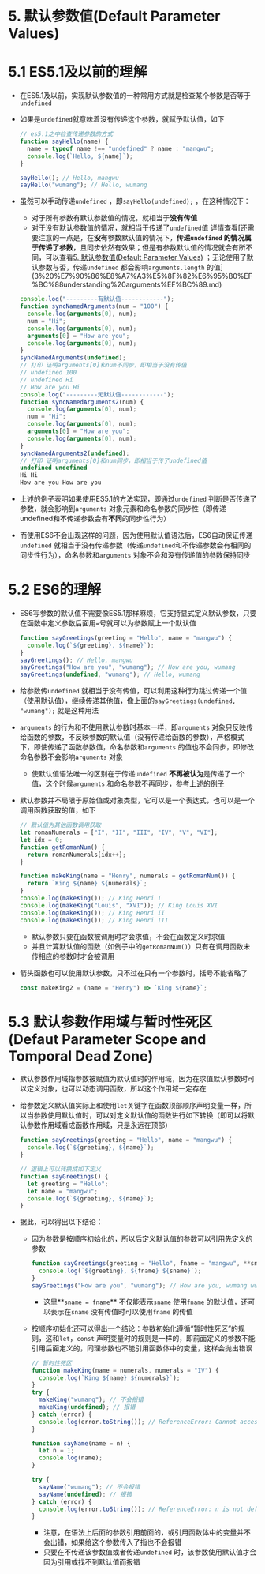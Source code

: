 # 5. 默认参数值(Default Parameter Values)

# 5.1 ES5.1及以前的理解

- 在ES5.1及以前，实现默认参数值的一种常用方式就是检查某个参数是否等于`undefined`
- 如果是`undefined`就意味着没有传递这个参数，就赋予默认值，如下
    
    ```jsx
    // es5.1之中检查传递参数的方式
    function sayHello(name) {
      name = typeof name !== "undefined" ? name : "mangwu";
      console.log(`Hello, ${name}`);
    }
    
    sayHello(); // Hello, mangwu
    sayHello("wumang"); // Hello, wumang
    ```
    
- 虽然可以手动传递`undefined` ，即`sayHello(undefined);` ，在这种情况下：
    - 对于所有参数有默认参数值的情况，就相当于**没有传值**
    - 对于没有默认参数值的情况，就相当于传递了`undefined`值 详情查看[还需要注意的一点是，在**没有**参数默认值的情况下，**传递`undefined` 的情况属于传递了参数**，且同步依然有效果；但是有参数默认值的情况就会有所不同，可以查看[5. 默认参数值(Default Parameter Values)](5%20%E9%BB%98%E8%AE%A4%E5%8F%82%E6%95%B0%E5%80%BC(Default%20Parameter%20Values).md) ；无论使用了默认参数与否，传递`undefined` 都会影响`arguments.length` 的值](3%20%E7%90%86%E8%A7%A3%E5%8F%82%E6%95%B0%EF%BC%88understanding%20arguments%EF%BC%89.md)
    
    ```jsx
    console.log("---------有默认值------------");
    function syncNamedArguments(num = "100") {
      console.log(arguments[0], num);
      num = "Hi";
      console.log(arguments[0], num);
      arguments[0] = "How are you";
      console.log(arguments[0], num);
    }
    syncNamedArguments(undefined);
    // 打印 证明arguments[0]和num不同步，即相当于没有传值
    // undefined 100
    // undefined Hi
    // How are you Hi
    console.log("---------无默认值------------");
    function syncNamedArguments2(num) {
      console.log(arguments[0], num);
      num = "Hi";
      console.log(arguments[0], num);
      arguments[0] = "How are you";
      console.log(arguments[0], num);
    }
    syncNamedArguments2(undefined);
    // 打印 证明arguments[0]和num同步，即相当于传了undefined值
    undefined undefined
    Hi Hi
    How are you How are you
    ```
    
- 上述的例子表明如果使用ES5.1的方法实现，即通过`undefined` 判断是否传递了参数，就会影响到`arguments` 对象元素和命名参数的同步性（即传递undefined和不传递参数会有**不同**的同步性行为）
- 而使用ES6不会出现这样的问题，因为使用默认值语法后，ES6自动保证传递`undefined` 就相当于没有传递参数（传递`undefined`和不传递参数会有相同的同步性行为），命名参数和`arguments` 对象不会和没有传递值的参数保持同步

# 5.2 ES6的理解

- ES6写参数的默认值不需要像ES5.1那样麻烦，它支持显式定义默认参数，只要在函数中定义参数后面用`=`号就可以为参数赋上一个默认值
    
    ```jsx
    function sayGreetings(greeting = "Hello", name = "mangwu") {
      console.log(`${greeting}, ${name}`);
    }
    sayGreetings(); // Hello, mangwu
    sayGreetings("How are you", "wumang"); // How are you, wumang
    sayGreetings(undefined, "wumang"); // Hello, wumang
    ```
    
- 给参数传`undefined` 就相当于没有传值，可以利用这种行为跳过传递一个值（使用默认值），继续传递其他值，像上面的`sayGreetings(undefined, "wumang");` 就是这种用法
- `arguments` 的行为和不使用默认参数时基本一样，即`arguments` 对象只反映传给函数的参数，不反映参数的默认值（没有传递给函数的参数），严格模式下，即使传递了函数参数值，命名参数和`arguments` 的值也不会同步，即修改命名参数不会影响`arguments` 对象
    - 使默认值语法唯一的区别在于传递`undefined` **不再被认为**是传递了一个值，这个时候`arguments` 和命名参数不再同步，参考[上述的例子](5%20%E9%BB%98%E8%AE%A4%E5%8F%82%E6%95%B0%E5%80%BC(Default%20Parameter%20Values).md)
- 默认参数并不局限于原始值或对象类型，它可以是一个表达式，也可以是一个调用函数获取的值，如下
    
    ```jsx
    // 默认值为其他函数调用获取
    let romanNumerals = ["I", "II", "III", "IV", "V", "VI"];
    let idx = 0;
    function getRomanNum() {
      return romanNumerals[idx++];
    }
    
    function makeKing(name = "Henry", numerals = getRomanNum()) {
      return `King ${name} ${numerals}`;
    }
    console.log(makeKing()); // King Henri I
    console.log(makeKing("Louis", "XVI")); // King Louis XVI
    console.log(makeKing()); // King Henri II
    console.log(makeKing()); // King Henri III
    ```
    
    - 默认参数只要在函数被调用时才会求值，不会在函数定义时求值
    - 并且计算默认值的函数（如例子中的`getRomanNum()`）只有在调用函数未传相应的参数时才会被调用
- 箭头函数也可以使用默认参数，只不过在只有一个参数时，括号不能省略了
    
    ```jsx
    const makeKing2 = (name = "Henry") => `King ${name}`;
    ```
    

# 5.3 默认参数作用域与暂时性死区(Defaut Parameter Scope and Tomporal Dead Zone)

- 默认参数作用域指参数被赋值为默认值时的作用域，因为在求值默认参数时可以定义对象，也可以动态调用函数，所以这个作用域一定存在
- 给参数定义默认值实际上和使用`let`关键字在函数顶部顺序声明变量一样，所以当参数使用默认值时，可以对定义默认值的函数进行如下转换（即可以将默认参数作用域看成函数作用域，只是永远在顶部）
    
    ```jsx
    function sayGreetings(greeting = "Hello", name = "mangwu") {
      console.log(`${greeting}, ${name}`);
    }
    
    // 逻辑上可以转换成如下定义
    function sayGreetings() {
      let greeting = "Hello";
      let name = "mangwu";
      console.log(`${greeting}, ${name}`);
    }
    ```
    
- 据此，可以得出以下结论：
    - 因为参数是按顺序初始化的，所以后定义默认值的参数可以引用先定义的参数
        
        ```jsx
        function sayGreetings(greeting = "Hello", fname = "mangwu", **sname = fname**) {
          console.log(`${greeting}, ${fname} ${sname}`);
        }
        sayGreetings("How are you", "wumang"); // How are you, wumang wumang
        ```
        
        - 这里**`sname = fname`** 不仅能表示`sname` 使用`fname` 的默认值，还可以表示在`sname` 没有传值时可以使用`fname` 的传值
    - 按顺序初始化还可以得出一个结论：参数初始化遵循“暂时性死区”的规则，这和`let`，`const` 声明变量时的规则是一样的，即前面定义的参数不能引用后面定义的，同理参数也不能引用函数体中的变量，这样会抛出错误
        
        ```jsx
        // 暂时性死区
        function makeKing(name = numerals, numerals = "IV") {
          console.log(`King ${name} ${numerals}`);
        }
        try {
          makeKing("wumang"); // 不会报错
          makeKing(undefined); // 报错
        } catch (error) {
          console.log(error.toString()); // ReferenceError: Cannot access 'numerals' before initialization
        }
        
        function sayName(name = n) {
          let n = 1;
          console.log(name);
        }
        
        try {
          sayName("wumang"); // 不会报错
          sayName(undefined); // 报错
        } catch (error) {
          console.log(error.toString()); // ReferenceError: n is not defined
        }
        ```
        
        - 注意，在语法上后面的参数引用前面的，或引用函数体中的变量并不会出错，如果给这个参数传入了指也不会报错
        - 只要在不传递该参数值或者传递`undefined` 时，该参数使用默认值才会因为引用或找不到默认值而报错